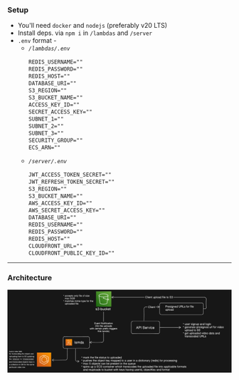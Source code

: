 ### Setup

- You'll need `docker` and `nodejs` (preferably v20 LTS)
- Install deps. via `npm i` in `/lambdas` and `/server`
- `.env` format -
  - _`/lambdas/.env`_
    ```env
    REDIS_USERNAME=""
    REDIS_PASSWORD=""
    REDIS_HOST=""
    DATABASE_URI=""
    S3_REGION=""
    S3_BUCKET_NAME=""
    ACCESS_KEY_ID=""
    SECRET_ACCESS_KEY=""
    SUBNET_1=""
    SUBNET_2=""
    SUBNET_3=""
    SECURITY_GROUP=""
    ECS_ARN=""
    ```
  - _`/server/.env`_
    ```env
    JWT_ACCESS_TOKEN_SECRET=""
    JWT_REFRESH_TOKEN_SECRET=""
    S3_REGION=""
    S3_BUCKET_NAME=""
    AWS_ACCESS_KEY_ID=""
    AWS_SECRET_ACCESS_KEY=""
    DATABASE_URI=""
    REDIS_USERNAME=""
    REDIS_PASSWORD=""
    REDIS_HOST=""
    CLOUDFRONT_URL=""
    CLOUDFRONT_PUBLIC_KEY_ID=""
    ```

---

### Architecture

![architecture](/static/architecture.png)
